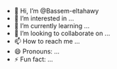 - 👋 Hi, I’m @Bassem-eltahawy
- 👀 I’m interested in ...
- 🌱 I’m currently learning ...
- 💞️ I’m looking to collaborate on ...
- 📫 How to reach me ...
- 😄 Pronouns: ...
- ⚡ Fun fact: ...

<!---
Bassem-eltahawy/Bassem-eltahawy is a ✨ special ✨ repository because its `README.md` (this file) appears on your GitHub profile.
You can click the Preview link to take a look at your changes.
--->
